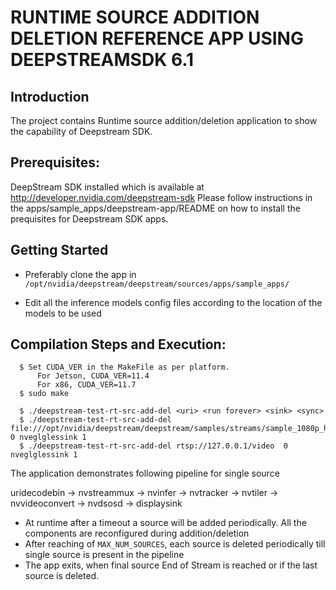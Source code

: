 # RUNTIME SOURCE ADDITION DELETION REFERENCE APP USING DEEPSTREAMSDK 6.1

## Introduction
The project contains Runtime source addition/deletion application to show the
capability of Deepstream SDK.

## Prerequisites:
DeepStream SDK installed which is available at  http://developer.nvidia.com/deepstream-sdk
Please follow instructions in the apps/sample_apps/deepstream-app/README on how
to install the prequisites for Deepstream SDK apps.

## Getting Started

- Preferably clone the app in
  `/opt/nvidia/deepstream/deepstream/sources/apps/sample_apps/`

- Edit all the inference models config files according to the location of the models to be used

## Compilation Steps and Execution:
```
  $ Set CUDA_VER in the MakeFile as per platform.
      For Jetson, CUDA_VER=11.4
      For x86, CUDA_VER=11.7
  $ sudo make

  $ ./deepstream-test-rt-src-add-del <uri> <run forever> <sink> <sync>
  $ ./deepstream-test-rt-src-add-del file:///opt/nvidia/deepstream/deepstream/samples/streams/sample_1080p_h265.mp4 0 nveglglessink 1
  $ ./deepstream-test-rt-src-add-del rtsp://127.0.0.1/video  0 nveglglessink 1
```

The application demonstrates following pipeline for single source <uri>

uridecodebin -> nvstreammux -> nvinfer -> nvtracker -> nvtiler -> nvvideoconvert -> nvdsosd -> displaysink

- At runtime after a timeout a source will be added periodically. All the components
  are reconfigured during addition/deletion
- After reaching of `MAX_NUM_SOURCES`, each source is deleted periodically till single
  source is present in the pipeline
- The app exits, when final source End of Stream is reached or if the last source is deleted.





